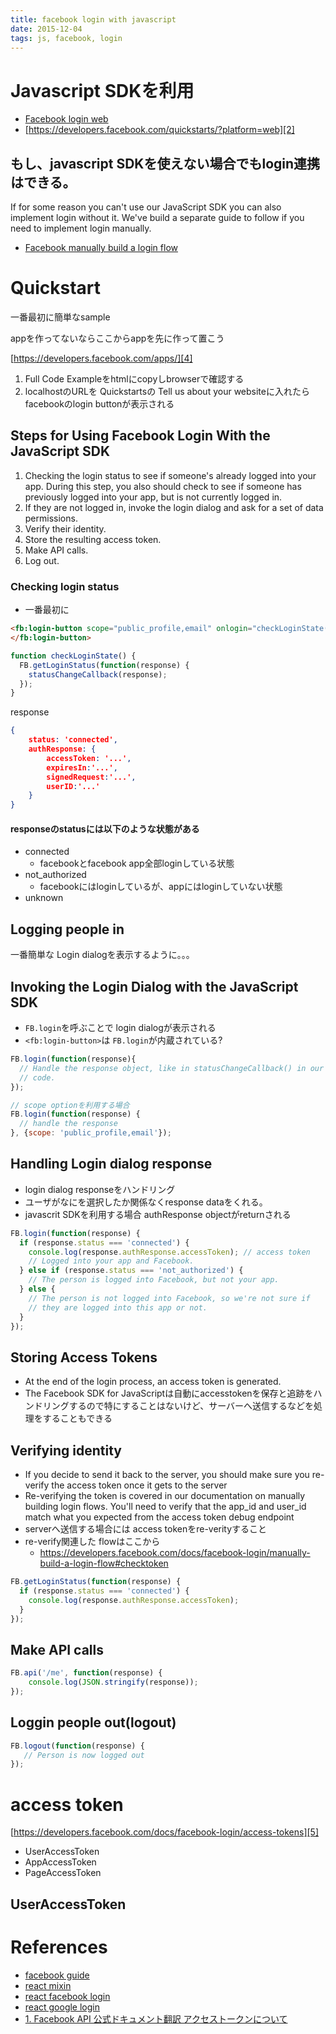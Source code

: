 ```yaml
---
title: facebook login with javascript
date: 2015-12-04
tags: js, facebook, login
---
```



# Javascript SDKを利用

+ [Facebook login web][1]
+ [https://developers.facebook.com/quickstarts/?platform=web][2]

## もし、javascript SDKを使えない場合でもlogin連携はできる。

If for some reason you can't use our JavaScript SDK you can also implement login without it. We've build a separate guide to follow if you need to implement login manually.

- [Facebook manually build a login flow][3]

# Quickstart

一番最初に簡単なsample

appを作ってないならここからappを先に作って置こう

[https://developers.facebook.com/apps/][4]

1. Full Code Exampleをhtmlにcopyしbrowserで確認する
2. localhostのURLを Quickstartsの Tell us about your websiteに入れたらfacebookのlogin buttonが表示される

## Steps for Using Facebook Login With the JavaScript SDK

1. Checking the login status to see if someone's already logged into your app. During this step, you also should check to see if someone has previously logged into your app, but is not currently logged in.
2. If they are not logged in, invoke the login dialog and ask for a set of data permissions.
3. Verify their identity.
4. Store the resulting access token.
5. Make API calls.
6. Log out.


### Checking login status

+ 一番最初に

```html
<fb:login-button scope="public_profile,email" onlogin="checkLoginState();">
</fb:login-button>
```

```js
function checkLoginState() {
  FB.getLoginStatus(function(response) {
    statusChangeCallback(response);
  });
}
```

response

```json
{
    status: 'connected',
    authResponse: {
        accessToken: '...',
        expiresIn:'...',
        signedRequest:'...',
        userID:'...'
    }
}
```



#### responseのstatusには以下のような状態がある

+ connected
  + facebookとfacebook app全部loginしている状態
+ not_authorized
  + facebookにはloginしているが、appにはloginしていない状態
+ unknown

## Logging people in

一番簡単な Login dialogを表示するように。。。

## Invoking the Login Dialog with the JavaScript SDK

+ `FB.login`を呼ぶことで login dialogが表示される
+ `<fb:login-button>`は  `FB.login`が内蔵されている?

```js
FB.login(function(response){
  // Handle the response object, like in statusChangeCallback() in our demo
  // code.
});

// scope optionを利用する場合
FB.login(function(response) {
  // handle the response
}, {scope: 'public_profile,email'});
```

## Handling Login dialog response

+ login dialog responseをハンドリング
+ ユーザがなにを選択したか関係なくresponse dataをくれる。
+ javascrit SDKを利用する場合 authResponse objectがreturnされる

```js
FB.login(function(response) {
  if (response.status === 'connected') {
    console.log(response.authResponse.accessToken); // access token
    // Logged into your app and Facebook.
  } else if (response.status === 'not_authorized') {
    // The person is logged into Facebook, but not your app.
  } else {
    // The person is not logged into Facebook, so we're not sure if
    // they are logged into this app or not.
  }
});
```

## Storing Access Tokens

+ At the end of the login process, an access token is generated.
+ The Facebook SDK for JavaScriptは自動にaccesstokenを保存と追跡をハンドリングするので特にすることはないけど、サーバーへ送信するなどを処理をすることもできる

## Verifying identity

+ If you decide to send it back to the server, you should make sure you re-verify the access token once it gets to the server
+ Re-verifying the token is covered in our documentation on manually building login flows. You'll need to verify that the app_id and user_id match what you expected from the access token debug endpoint
+ serverへ送信する場合には access tokenをre-verityすること
+ re-verify関連した flowはここから
  + <https://developers.facebook.com/docs/facebook-login/manually-build-a-login-flow#checktoken>

```js
FB.getLoginStatus(function(response) {
  if (response.status === 'connected') {
    console.log(response.authResponse.accessToken);
  }
});
```

## Make API calls

```js
FB.api('/me', function(response) {
    console.log(JSON.stringify(response));
});
```

## Loggin people out(logout)

```js
FB.logout(function(response) {
   // Person is now logged out
});
```

# access token

[https://developers.facebook.com/docs/facebook-login/access-tokens][5]

+ UserAccessToken
+ AppAccessToken
+ PageAccessToken

## UserAccessToken






# References

+ [facebook guide][6]
+ [react mixin][7]
+ [react facebook login][8]
+ [react google login][9]
+ [1. Facebook API 公式ドキュメント翻訳 アクセストークンについて][10]

[1]:	https://developers.facebook.com/docs/facebook-login/web
[2]:	https://developers.facebook.com/quickstarts/?platform=web
[3]:	https://developers.facebook.com/docs/facebook-login/manually-build-a-login-flow
[4]:	https://developers.facebook.com/apps/
[5]:	https://developers.facebook.com/docs/facebook-login/access-tokens
[6]:	https://developers.facebook.com/docs/facebook-login/web
[7]:	https://github.com/genxstylez/react-oauth-mixin/blob/master/FacebookOAuthMixin.js
[8]:	https://github.com/keppelen/react-facebook-login
[9]:	https://github.com/swamig/react-google-login
[10]:	http://qiita.com/AtsukiTak/items/12b74b1e6aa4e994ac22
